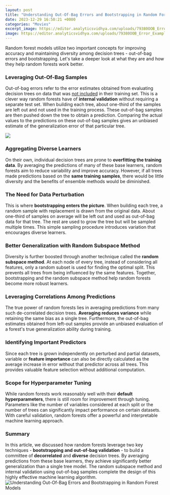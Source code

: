 ```yaml
---
layout: post
title: "Understanding Out-Of-Bag Errors and Bootstrapping in Random Forest Models"
date: 2023-12-29 16:50:21 +0000
categories: "Movies"
excerpt_image: https://editor.analyticsvidhya.com/uploads/79380OOB_Error_Example.png
image: https://editor.analyticsvidhya.com/uploads/79380OOB_Error_Example.png
---
```


Random forest models utilize two important concepts for improving accuracy and maintaining diversity among decision trees - out-of-bag errors and bootstrapping. Let's take a deeper look at what they are and how they help random forests work better.
### Leveraging Out-Of-Bag Samples  
Out-of-bag errors refer to the error estimates obtained from evaluating decision trees on data that was [not included](https://store.fi.io.vn/xmas-matching-outfits-for-holiday-chinchilla-christmas-tree-1) in their training set. This is a clever way random forests have of **internal validation** without requiring a separate test set. When building each tree, about one-third of the samples are left out and not used in the training process. These out-of-bag samples are then pushed down the tree to obtain a prediction. Comparing the actual values to the predictions on these out-of-bag samples gives an unbiased estimate of the generalization error of that particular tree.

![](https://www.baeldung.com/wp-content/uploads/sites/4/2021/08/out-of-bag-1024x497.png)
### Aggregating Diverse Learners
On their own, individual decision trees are prone to **overfitting the training data**. By averaging the predictions of many of these base learners, random forests aim to reduce variability and improve accuracy. However, if all trees made predictions based on the **same training samples**, there would be little diversity and the benefits of ensemble methods would be diminished. 
### The Need for Data Perturbation  
This is where **bootstrapping enters the picture**. When building each tree, a random sample with replacement is drawn from the original data. About one-third of samples on average will be left out and used as out-of-bag data for that tree. The rest are used to grow the tree but will be sampled multiple times. This simple sampling procedure introduces variation that encourages diverse learners.
### Better Generalization with Random Subspace Method
Diversity is further boosted through another technique called the **random subspace method**. At each node of every tree, instead of considering all features, only a random subset is used for finding the optimal split. This prevents all trees from being influenced by the same features. Together, bootstrapping and the random subspace method help random forests become more robust learners.
### Leveraging Correlations Among Predictions  
The true power of random forests lies in averaging predictions from many such de-correlated decision trees. **Averaging reduces variance** while retaining the same bias as a single tree. Furthermore, the out-of-bag estimates obtained from left-out samples provide an unbiased evaluation of a forest's true generalization ability during training.
### Identifying Important Predictors
Since each tree is grown independently on perturbed and partial datasets, variable or **feature importance** can also be directly calculated as the average increase in error without that predictor across all trees. This provides valuable feature selection without additional computation.
### Scope for Hyperparameter Tuning
While random forests work reasonably well with their **default hyperparameters**, there is still room for improvement through tuning. Parameters like the number of variables considered at each split or the number of trees can significantly impact performance on certain datasets. With careful validation, random forests offer a powerful and interpretable machine learning approach.
### Summary 
In this article, we discussed how random forests leverage two key techniques - **bootstrapping and out-of-bag validation** - to build a committee of **decorrelated** and **diverse** decision trees. By averaging predictions from these base learners, they achieve significantly better generalization than a single tree model. The random subspace method and internal validation using out-of-bag samples complete the design of this highly effective machine learning algorithm.
![Understanding Out-Of-Bag Errors and Bootstrapping in Random Forest Models](https://editor.analyticsvidhya.com/uploads/79380OOB_Error_Example.png)